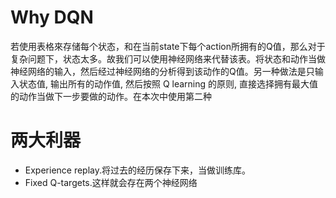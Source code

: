 # Why DQN

若使用表格來存储每个状态，和在当前state下每个action所拥有的Q值，那么对于复杂问题下，状态太多。故我们可以使用神经网络来代替该表。将状态和动作当做神经网络的输入，然后经过神经网络的分析得到该动作的Q值。另一种做法是只输入状态值, 输出所有的动作值, 然后按照 Q learning 的原则, 直接选择拥有最大值的动作当做下一步要做的动作。在本次中使用第二种

# 两大利器

- Experience replay.将过去的经历保存下来，当做训练库。
- Fixed Q-targets.这样就会存在两个神经网络